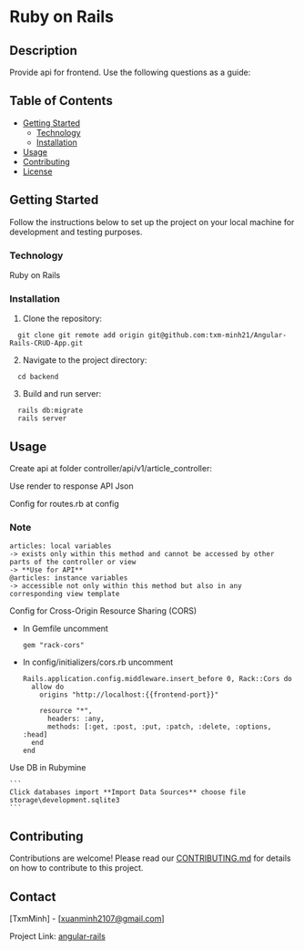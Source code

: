 # Ruby on Rails

## Description

Provide api for frontend. Use the following questions as a guide:

## Table of Contents

- [Getting Started](#getting-started)
    - [Technology](#technology)
    - [Installation](#installation)
- [Usage](#usage)
- [Contributing](#contributing)
- [License](#license)

## Getting Started

Follow the instructions below to set up the project on your local machine for development and testing purposes.

### Technology

Ruby on Rails

### Installation

1. Clone the repository:

```
  git clone git remote add origin git@github.com:txm-minh21/Angular-Rails-CRUD-App.git
```

2. Navigate to the project directory:

``` 
  cd backend 
```

3. Build and run server:

``` 
  rails db:migrate
  rails server
 ```

## Usage

Create api at folder controller/api/v1/article_controller:

Use render to response API Json

Config for routes.rb at config

### Note
```
articles: local variables 
-> exists only within this method and cannot be accessed by other parts of the controller or view
-> **Use for API**
@articles: instance variables
-> accessible not only within this method but also in any corresponding view template

```

Config for Cross-Origin Resource Sharing (CORS)

- In Gemfile uncomment
  ```
  gem "rack-cors"
  ```

- In config/initializers/cors.rb uncomment
  ```
  Rails.application.config.middleware.insert_before 0, Rack::Cors do
    allow do
      origins "http://localhost:{{frontend-port}}"
  
      resource "*",
        headers: :any,
        methods: [:get, :post, :put, :patch, :delete, :options, :head]
    end
  end
  ```
Use DB in Rubymine

    ```
    Click databases import **Import Data Sources** choose file storage\development.sqlite3
    ```
## Contributing

Contributions are welcome! Please read our [CONTRIBUTING.md](CONTRIBUTING.md) for details on how to contribute to this project.

## Contact

[TxmMinh] - [xuanminh2107@gmail.com]

Project Link: [angular-rails](https://github.com/txm-minh21/Angular-Rails-CRUD-App.git)
 
